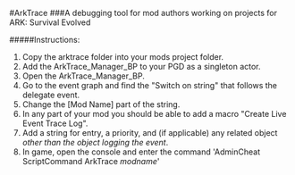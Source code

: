#ArkTrace
###A debugging tool for mod authors working on projects for ARK: Survival Evolved

#####Instructions:
1. Copy the arktrace folder into your mods project folder.
2. Add the ArkTrace_Manager_BP to your PGD as a singleton actor.
3. Open the ArkTrace_Manager_BP.
4. Go to the event graph and find the "Switch on string" that follows the delegate event.
5. Change the [Mod Name] part of the string.
6. In any part of your mod you should be able to add a macro "Create Live Event Trace Log".
7. Add a string for entry, a priority, and (if applicable) any related object *other than the object logging the event*.
8. In game, open the console and enter the command 'AdminCheat ScriptCommand ArkTrace *modname*'
